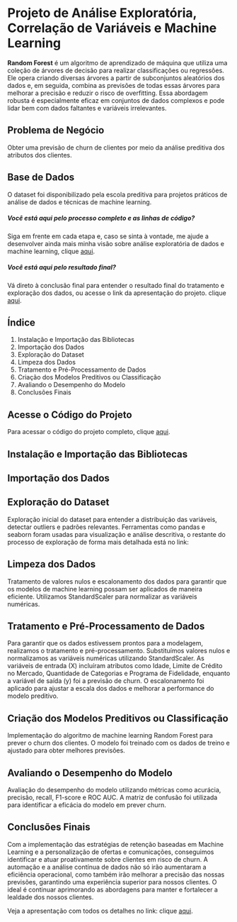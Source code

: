 # Projeto de Análise Exploratória, Correlação de Variáveis e Machine Learning

**Random Forest** é um algoritmo de aprendizado de máquina que utiliza uma coleção de árvores de decisão para realizar classificações ou regressões. Ele opera criando diversas árvores a partir de subconjuntos aleatórios dos dados e, em seguida, combina as previsões de todas essas árvores para melhorar a precisão e reduzir o risco de overfitting. Essa abordagem robusta é especialmente eficaz em conjuntos de dados complexos e pode lidar bem com dados faltantes e variáveis irrelevantes.

## Problema de Negócio

Obter uma previsão de churn de clientes por meio da análise preditiva dos atributos dos clientes.

## Base de Dados

O dataset foi disponibilizado pela escola preditiva para projetos práticos de análise de dados e técnicas de machine learning.

##### Você está aqui pelo processo completo e as linhas de código?

Siga em frente em cada etapa e, caso se sinta à vontade, me ajude a desenvolver ainda mais minha visão sobre análise exploratória de dados e machine learning, clique [aqui](https://github.com/Faustoalemos/Projeto_churn_machine_learning/blob/main/Machine%20Learning%20-%20Python/Machine%20Learning%20-%20Churn%20de%20aplicativo%20-%20Random%20Forest.v4.ipynb). 

##### Você está aqui pelo resultado final?

Vá direto à conclusão final para entender o resultado final do tratamento e exploração dos dados, ou acesse o link da apresentação do projeto. clique [aqui](https://drive.google.com/file/d/1C4ktKovc_sbG_BZg0vHzSAMLk9mzatKE/view?usp=drive_link). 

## Índice

1. Instalação e Importação das Bibliotecas
2. Importação dos Dados
3. Exploração do Dataset
4. Limpeza dos Dados
5. Tratamento e Pré-Processamento de Dados
6. Criação dos Modelos Preditivos ou Classificação
7. Avaliando o Desempenho do Modelo
8. Conclusões Finais


## Acesse o Código do Projeto

Para acessar o código do projeto completo, clique [aqui](https://github.com/Faustoalemos/Projeto_churn_machine_learning/blob/main/Machine%20Learning%20-%20Python/Machine%20Learning%20-%20Churn%20de%20aplicativo%20-%20Random%20Forest.v4.ipynb).

## Instalação e Importação das Bibliotecas

## Importação dos Dados

## Exploração do Dataset

Exploração inicial do dataset para entender a distribuição das variáveis, detectar outliers e padrões relevantes. Ferramentas como pandas e seaborn foram usadas para visualização e análise descritiva, o restante do processo de exploração de forma mais detalhada está no link:

## Limpeza dos Dados

Tratamento de valores nulos e escalonamento dos dados para garantir que os modelos de machine learning possam ser aplicados de maneira eficiente. Utilizamos StandardScaler para normalizar as variáveis numéricas.

## Tratamento e Pré-Processamento de Dados

Para garantir que os dados estivessem prontos para a modelagem, realizamos o tratamento e pré-processamento. Substituímos valores nulos e normalizamos as variáveis numéricas utilizando StandardScaler. As variáveis de entrada (X) incluíram atributos como Idade, Limite de Crédito no Mercado, Quantidade de Categorias e Programa de Fidelidade, enquanto a variável de saída (y) foi a previsão de churn. O escalonamento foi aplicado para ajustar a escala dos dados e melhorar a performance do modelo preditivo.

## Criação dos Modelos Preditivos ou Classificação

Implementação do algoritmo de machine learning Random Forest para prever o churn dos clientes. O modelo foi treinado com os dados de treino e ajustado para obter melhores previsões.

## Avaliando o Desempenho do Modelo

Avaliação do desempenho do modelo utilizando métricas como acurácia, precisão, recall, F1-score e ROC AUC. A matriz de confusão foi utilizada para identificar a eficácia do modelo em prever churn.

## Conclusões Finais

Com a implementação das estratégias de retenção baseadas em Machine Learning e a personalização de ofertas e comunicações, conseguimos identificar e atuar proativamente sobre clientes em risco de churn. A automação e a análise contínua de dados não só irão aumentaram a eficiência operacional, como também irão melhorar a precisão das nossas previsões, garantindo uma experiência superior para nossos clientes. O ideal é continuar aprimorando as abordagens para manter e fortalecer a lealdade dos nossos clientes.

Veja a apresentação com todos os detalhes no link: clique [aqui](https://drive.google.com/file/d/1C4ktKovc_sbG_BZg0vHzSAMLk9mzatKE/view?usp=drive_link). 
